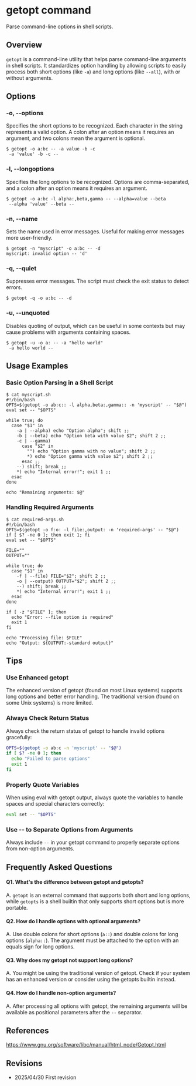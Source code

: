 # getopt command

Parse command-line options in shell scripts.

## Overview

`getopt` is a command-line utility that helps parse command-line arguments in shell scripts. It standardizes option handling by allowing scripts to easily process both short options (like `-a`) and long options (like `--all`), with or without arguments.

## Options

### **-o, --options**

Specifies the short options to be recognized. Each character in the string represents a valid option. A colon after an option means it requires an argument, and two colons mean the argument is optional.

```console
$ getopt -o a:bc -- -a value -b -c
 -a 'value' -b -c --
```

### **-l, --longoptions**

Specifies the long options to be recognized. Options are comma-separated, and a colon after an option means it requires an argument.

```console
$ getopt -o a:bc -l alpha:,beta,gamma -- --alpha=value --beta
 --alpha 'value' --beta --
```

### **-n, --name**

Sets the name used in error messages. Useful for making error messages more user-friendly.

```console
$ getopt -n "myscript" -o a:bc -- -d
myscript: invalid option -- 'd'
```

### **-q, --quiet**

Suppresses error messages. The script must check the exit status to detect errors.

```console
$ getopt -q -o a:bc -- -d
```

### **-u, --unquoted**

Disables quoting of output, which can be useful in some contexts but may cause problems with arguments containing spaces.

```console
$ getopt -u -o a: -- -a "hello world"
 -a hello world --
```

## Usage Examples

### Basic Option Parsing in a Shell Script

```console
$ cat myscript.sh
#!/bin/bash
OPTS=$(getopt -o ab:c:: -l alpha,beta:,gamma:: -n 'myscript' -- "$@")
eval set -- "$OPTS"

while true; do
  case "$1" in
    -a | --alpha) echo "Option alpha"; shift ;;
    -b | --beta) echo "Option beta with value $2"; shift 2 ;;
    -c | --gamma) 
      case "$2" in
        "") echo "Option gamma with no value"; shift 2 ;;
        *) echo "Option gamma with value $2"; shift 2 ;;
      esac ;;
    --) shift; break ;;
    *) echo "Internal error!"; exit 1 ;;
  esac
done

echo "Remaining arguments: $@"
```

### Handling Required Arguments

```console
$ cat required-args.sh
#!/bin/bash
OPTS=$(getopt -o f:o: -l file:,output: -n 'required-args' -- "$@")
if [ $? -ne 0 ]; then exit 1; fi
eval set -- "$OPTS"

FILE=""
OUTPUT=""

while true; do
  case "$1" in
    -f | --file) FILE="$2"; shift 2 ;;
    -o | --output) OUTPUT="$2"; shift 2 ;;
    --) shift; break ;;
    *) echo "Internal error!"; exit 1 ;;
  esac
done

if [ -z "$FILE" ]; then
  echo "Error: --file option is required"
  exit 1
fi

echo "Processing file: $FILE"
echo "Output: ${OUTPUT:-standard output}"
```

## Tips

### Use Enhanced getopt

The enhanced version of getopt (found on most Linux systems) supports long options and better error handling. The traditional version (found on some Unix systems) is more limited.

### Always Check Return Status

Always check the return status of getopt to handle invalid options gracefully:

```bash
OPTS=$(getopt -o ab:c -n 'myscript' -- "$@")
if [ $? -ne 0 ]; then
  echo "Failed to parse options"
  exit 1
fi
```

### Properly Quote Variables

When using eval with getopt output, always quote the variables to handle spaces and special characters correctly:

```bash
eval set -- "$OPTS"
```

### Use -- to Separate Options from Arguments

Always include `--` in your getopt command to properly separate options from non-option arguments.

## Frequently Asked Questions

#### Q1. What's the difference between getopt and getopts?
A. `getopt` is an external command that supports both short and long options, while `getopts` is a shell builtin that only supports short options but is more portable.

#### Q2. How do I handle options with optional arguments?
A. Use double colons for short options (`a::`) and double colons for long options (`alpha::`). The argument must be attached to the option with an equals sign for long options.

#### Q3. Why does my getopt not support long options?
A. You might be using the traditional version of getopt. Check if your system has an enhanced version or consider using the getopts builtin instead.

#### Q4. How do I handle non-option arguments?
A. After processing all options with getopt, the remaining arguments will be available as positional parameters after the `--` separator.

## References

https://www.gnu.org/software/libc/manual/html_node/Getopt.html

## Revisions

- 2025/04/30 First revision